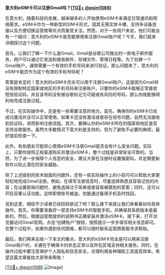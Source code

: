 **意大利eSIM卡可以注册Gmail吗？[[TG💪+ @esim1088](https://t.me/s/esim1088)]**

在意大利，随着科技的发展，越来越多的人开始使用eSIM卡来满足日常通讯和网络需求。eSIM卡作为一种新型的SIM卡形式，因其无需实体卡槽、支持多设备连接以及方便切换运营商等优点而备受关注。然而，对于一些用户来说，他们可能会有一个疑问：意大利的eSIM卡是否能够用来注册Gmail账户呢？今天，我们就来详细探讨这个问题。

首先，让我们了解一下什么是Gmail。Gmail是谷歌公司推出的一款电子邮件服务，用户可以通过它发送和接收邮件、存储文件、管理日程等。为了创建一个Gmail账户，通常需要一个有效的手机号码来进行验证。那么问题来了，意大利的eSIM卡能否作为这个有效的手机号码呢？

答案是肯定的！意大利的eSIM卡完全可以用于注册Gmail账户。这是因为Gmail并没有限制特定国家或地区的手机号码来注册账户。只要你的eSIM卡能够正常接收短信验证码，并且该号码没有被谷歌标记为可疑或有风险的号码，那么你就能够顺利地完成注册过程。

不过，在实际操作中，还是有一些需要注意的地方。首先，确保你的eSIM卡已经成功激活并且可以正常使用。如果卡还没有激活或者存在信号问题，自然无法接收到验证码，进而影响注册流程。其次，要确认你的eSIM卡所在的国家和地区是否支持谷歌服务。虽然大多数情况下意大利是支持的，但为了避免不必要的麻烦，最好提前检查一下。

此外，有些朋友可能担心使用eSIM卡注册Gmail是否会有什么安全问题。实际上，只要你按照正规渠道购买并激活eSIM卡，整个过程是非常安全可靠的。当然，为了进一步保障个人信息的安全，建议大家在注册时设置强密码，并定期更新软件以防止潜在的安全威胁。

除了上述提到的技术层面的问题外，还有一些实际操作上的小技巧可以帮助大家更轻松地完成Gmail注册。例如，在填写注册信息时，尽量选择熟悉且容易记住的内容；在设置密保问题时，避免选择过于简单或者容易被猜到的答案；同时，还可以开启双重认证功能，这样即使账号被盗，也能通过备用手机及时找回。

说到这里，相信不少读者已经跃跃欲试了吧？那么接下来就让我们来看看如何具体操作。首先，你需要准备好一部支持eSIM卡的智能手机，并确保其系统版本是最新的。然后，根据运营商提供的说明书正确安装并激活eSIM卡。接下来，打开浏览器访问Gmail官网，点击“创建账户”按钮，按照提示一步步填写相关信息即可。在整个过程中，如果你遇到任何困难，都可以随时联系运营商客服寻求帮助。

最后，我们再来总结一下本文的重点。意大利的eSIM卡完全是可以用来注册Gmail账户的，关键在于确保卡的状态正常以及所在区域支持相关服务。同时，在操作过程中要注意保护个人隐私和信息安全，合理利用各种辅助工具提高效率。希望这篇文章能给大家带来帮助！

[[TG💪+ @esim1088](https://t.me/s/esim1088) ![Image](https://i.postimg.cc/4NQfJmqS/Snipaste-2025-05-13-00-14-12.png)]